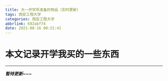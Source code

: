 ```yaml
---
title: 大一开学所准备的物品（实时更新）
tags: 西安工程大学
categories: 西安工程大学
abbrlink: 692abf74
date: 2021-08-16 00:21:41
---
```


# 本文记录开学我买的一些东西

---
___暂待更新~~~___